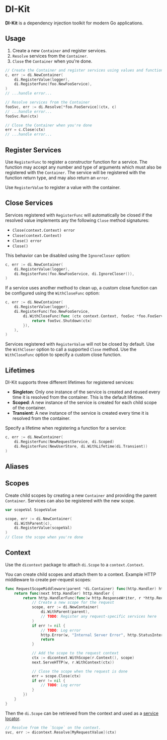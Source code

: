 DI-Kit
======

**DI-Kit** is a dependency injection toolkit for modern Go applications.

## Usage

1. Create a new `Container` and register services.
2. `Resolve` services from the `Container`.
3. `Close` the `Container` when you're done.

```go
// Create the Container and register services using values and functions
c, err := di.NewContainer(
    di.RegisterValue(logger),
    di.RegisterFunc(foo.NewFooService),
)
// ...handle error...

// Resolve services from the Container
fooSvc, err := di.Resolve[*foo.FooService](ctx, c)
// ...handle error...
fooSvc.Run(ctx)

// Close the Container when you're done
err = c.Close(ctx)
// ...handle error...
```

## Register Services

Use `RegisterFunc` to register a constructor function for a service. The function may accept any number and type of arguments which must also be registered with the `Container`. The service will be registered with the function return type, and may also return an `error`.

Use `RegisterValue` to register a value with the container.

## Close Services

Services registered with `RegisterFunc` will automatically be closed if the resolved value implements any the following `Close` method signatures:

- `Close(context.Context) error`
- `Close(context.Context)`
- `Close() error`
- `Close()`

This behavior can be disabled using the `IgnoreCloser` option:

```go
c, err := di.NewContainer(
    di.RegisterValue(logger),
    di.RegisterFunc(foo.NewFooService, di.IgnoreCloser()),
)
```

If a service uses another method to clean up, a custom close function can be configured using the `WithCloseFunc` option:

``` go
c, err := di.NewContainer(
    di.RegisterValue(logger),
    di.RegisterFunc(foo.NewFooService,
        di.WithCloseFunc(func (ctx context.Context, fooSvc *foo.FooService) error {
            return fooSvc.Shutdown(ctx)
        }),
    ),
)
```

Services registered with `RegisterValue` will not be closed by default. Use the `WithCloser` option to call a supported `Close` method. Use the `WithCloseFunc` option to specify a custom close function. 

## Lifetimes

DI-Kit supports three different lifetimes for registered services:

- **Singleton**: Only one instance of the service is created and reused every time it is resolved from the container. This is the default lifetime.
- **Scoped**: A new instance of the service is created for each child scope of the container.
- **Transient**: A new instance of the service is created every time it is resolved from the container.

Specify a lifetime when registering a function for a service:

```go
c, err := di.NewContainer(
	di.RegisterFunc(NewRequestService, di.Scoped)
    di.RegisterFunc(NewUserStore, di.WithLifetime(di.Transient))
)
```

## Aliases



## Scopes

Create child scopes by creating a new `Container` and providing the parent `Container`. Services can also be registered with the new scope.

```go
var scopeVal ScopeValue

scope, err := di.NewContainer(
    di.WithParent(c),
    di.RegisterValue(scopeVal)
)
// Close the scope when you're done
```

## Context

Use the `dicontext` package to attach `di.Scope` to a `context.Context`.

You can create child scopes and attach them to a context. Example HTTP middleware to create per-request scopes:

```go
func RequestScopeMiddleware(parent *di.Container) func(http.Handler) http.Handler {
	return func(next http.Handler) http.Handler {
		return http.HandlerFunc(func(w http.ResponseWriter, r *http.Request) {
			// Create a new scope for the request
			scope, err := di.NewContainer(
				di.WithParent(parent),
				// TODO: Register any request-specific services here
			)
			if err != nil {
				// TODO: Log error
				http.Error(w, "Internal Server Error", http.StatusInternalServerError)
				return
			}

			// Add the scope to the request context
			ctx := dicontext.WithScope(r.Context(), scope)
			next.ServeHTTP(w, r.WithContext(ctx))

			// Close the scope when the request is done
			err = scope.Close(ctx)
			if err != nil {
				// TODO: Log error
			}
		})
	}
}
```

Then the `di.Scope` can be retrieved from the context and used as a [service locator](https://en.wikipedia.org/wiki/Service_locator_pattern).

```go
// Resolve from the `Scope` on the context.
svc, err := dicontext.Resolve[MyRequestValue](ctx)
```

